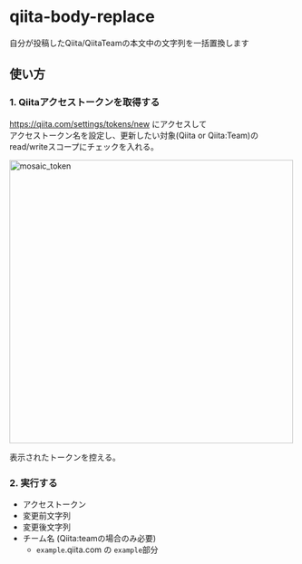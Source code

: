 # qiita-body-replace
自分が投稿したQiita/QiitaTeamの本文中の文字列を一括置換します

## 使い方
### 1. Qiitaアクセストークンを取得する
https://qiita.com/settings/tokens/new にアクセスして  
アクセストークン名を設定し、更新したい対象(Qiita or Qiita:Team)のread/writeスコープにチェックを入れる。  

<img width="500" alt="mosaic_token" src="https://user-images.githubusercontent.com/4005383/51170130-01ecec80-18f1-11e9-9b95-b6b3ce807e19.png">

表示されたトークンを控える。  

### 2. 実行する
- アクセストークン
- 変更前文字列
- 変更後文字列
- チーム名 (Qiita:teamの場合のみ必要)
  - `example`.qiita.com の `example`部分


